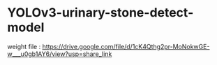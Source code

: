 # YOLOv3-urinary-stone-detect-model

weight file : https://drive.google.com/file/d/1cK4Qthg2pr-MoNokwGE-w___u0gb1AY6/view?usp=share_link
